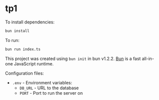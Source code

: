 # tp1

To install dependencies:

```bash
bun install
```

To run:

```bash
bun run index.ts
```

This project was created using `bun init` in bun v1.2.2. [Bun](https://bun.sh) is a fast all-in-one JavaScript runtime.

Configuration files:
- `.env` - Environment variables:
  - `DB_URL` - URL to the database
  - `PORT` - Port to run the server on

